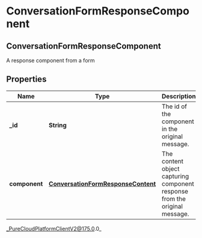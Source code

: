 # ConversationFormResponseComponent

## ConversationFormResponseComponent
A response component from a form

## Properties

|Name | Type | Description | Notes|
|------------ | ------------- | ------------- | -------------|
| **_id** | **String** | The id of the component in the original message. | |
| **component** | [**ConversationFormResponseContent**](ConversationFormResponseContent) | The content object capturing component response from the original message. | |



_PureCloudPlatformClientV2@175.0.0_
